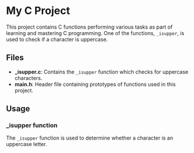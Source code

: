 # My C Project

This project contains C functions performing various tasks as part of learning and mastering C programming. One of the functions, `_isupper`, is used to check if a character is uppercase.

## Files

- **_isupper.c**: Contains the `_isupper` function which checks for uppercase characters.
- **main.h**: Header file containing prototypes of functions used in this project.

## Usage

### _isupper function
The `_isupper` function is used to determine whether a character is an uppercase letter.

```c